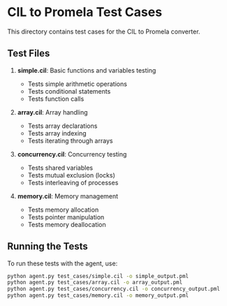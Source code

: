 # CIL to Promela Test Cases

This directory contains test cases for the CIL to Promela converter.

## Test Files

1. **simple.cil**: Basic functions and variables testing
   - Tests simple arithmetic operations
   - Tests conditional statements
   - Tests function calls

2. **array.cil**: Array handling
   - Tests array declarations
   - Tests array indexing
   - Tests iterating through arrays

3. **concurrency.cil**: Concurrency testing
   - Tests shared variables
   - Tests mutual exclusion (locks)
   - Tests interleaving of processes

4. **memory.cil**: Memory management
   - Tests memory allocation
   - Tests pointer manipulation
   - Tests memory deallocation

## Running the Tests

To run these tests with the agent, use:

```bash
python agent.py test_cases/simple.cil -o simple_output.pml
python agent.py test_cases/array.cil -o array_output.pml
python agent.py test_cases/concurrency.cil -o concurrency_output.pml
python agent.py test_cases/memory.cil -o memory_output.pml
``` 